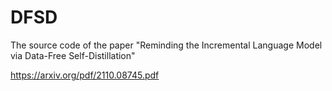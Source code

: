 # DFSD
The source code of the paper "Reminding the Incremental Language Model via Data-Free Self-Distillation"

https://arxiv.org/pdf/2110.08745.pdf
